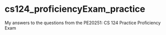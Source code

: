 # cs124_proficiencyExam_practice
My answers to the questions from the PE20251: CS 124 Practice Proficiency Exam  
